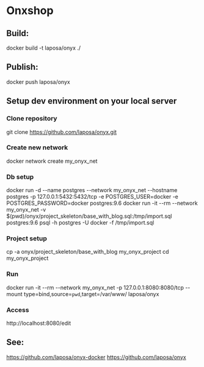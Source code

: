 # Onxshop 

## Build:
docker build -t laposa/onyx ./

## Publish:
docker push laposa/onyx

## Setup dev environment on your local server
### Clone repository
git clone https://github.com/laposa/onyx.git

### Create new network
docker network create my_onyx_net

### Db setup
docker run -d --name postgres --network my_onyx_net --hostname postgres -p 127.0.0.1:5432:5432/tcp -e POSTGRES_USER=docker -e POSTGRES_PASSWORD=docker postgres:9.6
docker run -it --rm --network my_onyx_net -v $(pwd)/onyx/project_skeleton/base_with_blog.sql:/tmp/import.sql postgres:9.6 psql -h postgres -U docker -f /tmp/import.sql

### Project setup
cp -a onyx/project_skeleton/base_with_blog my_onyx_project
cd my_onyx_project

### Run
docker run -it --rm --network my_onyx_net -p 127.0.0.1:8080:8080/tcp --mount type=bind,source=`pwd`,target=/var/www/ laposa/onyx

### Access
http://localhost:8080/edit

## See:
https://github.com/laposa/onyx-docker
https://github.com/laposa/onyx

